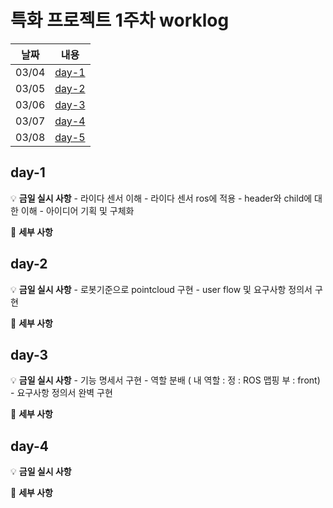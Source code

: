 # 특화 프로젝트 1주차 worklog

|날짜|내용|
|:---:|:---:|
|03/04|[day-1](#day-1)|
|03/05|[day-2](#day-2)|
|03/06|[day-3](#day-3)|
|03/07|[day-4](#day-4)|
|03/08|[day-5](#day-5)|


## day-1

💡 **금일 실시 사항**
    - 라이다 센서 이해
    - 라이다 센서 ros에 적용
    - header와 child에 대한 이해
    - 아이디어 기획 및 구체화

📜 **세부 사항**

    


## day-2

💡 **금일 실시 사항**
    - 로봇기준으로 pointcloud 구현
    - user flow 및 요구사항 정의서 구현


📜 **세부 사항**

## day-3

💡 **금일 실시 사항**
    - 기능 명세서 구현
    - 역할 분배 ( 내 역할 : 정 : ROS 맵핑 부 : front)
    - 요구사항 정의서 완벽 구현

📜 **세부 사항**



## day-4

💡 **금일 실시 사항**



📜 **세부 사항**
